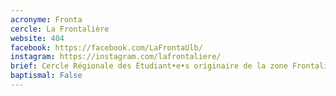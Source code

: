 ```yaml
---
acronyme: Fronta
cercle: La Frontalière
website: 404
facebook: https://facebook.com/LaFrontaUlb/
instagram: https://instagram.com/lafrontaliere/
brief: Cercle Régionale des Étudiant•e•s originaire de la zone Frontalière (Hainaut)
baptismal: False
---
```


